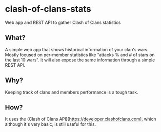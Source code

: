 # clash-of-clans-stats
Web app and REST API to gather Clash of Clans statistics

## What?
A simple web app that shows historical information of your clan's wars. Mostly focused on per-member statistics like "attacks % and # of stars on the last 10 wars".
It will also expose the same information through a simple REST API.

## Why?
Keeping track of clans and members performance is a tough task.

## How?
It uses the (Clash of Clans API)[https://developer.clashofclans.com], which although it's very basic, is still useful for this.
